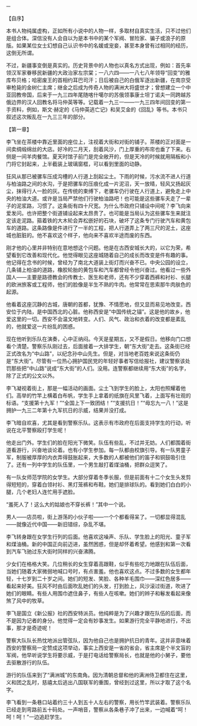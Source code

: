     一 

   【自序】

   本书人物纯属虚构，正如所有小说中的人物一样，多取材自真实生活，只不过他们是组合体。深信没有人会自以为是本书中的某个军阀、冒险家、骗子或浪子的原版。如果某位女士幻想自己认识书中的名媛或宠妾，甚至本身曾有过相同的经历，这倒无所谓。

   不过，新疆事变倒是真实的。历史背景中的人物也以真名方式出现，例如：首先率领汉军家眷移民新疆的大政治家左宗棠；一八六四——一八七八年领导“回变”的雅库布贝格；哈密废王的首相约耳巴司汗；日后被自己的白俄军逐出新疆，在南京受审枪毙的金树仁主席；继金之后成为传奇人物的满洲大将盛世才；曾想建立一个中亚回教帝国，后来于一九三四年尾随喀什噶尔的苏俄领事康士坦丁诺夫一同跨越苏俄边界的汉人回教名将马仲英等等。记载着一九三一——一九三四年间回变的第一手资料，例如，斯文·赫定的《马仲英逃亡记》和吴艾金的《回乱》等书。本书只叙述这次叛乱在一九三三年的部分。 

   【第一章】

   李飞坐在茶楼中靠近里面的座位上，注视着大街和对街的铺子。茶楼的正对面是一间卖绸缎绵丝的大店。好冷的二月天，刮着风沙，门上厚重的布帘也垂了下来。右侧是一间羊肉餐馆。夏天时馆子前门是完全敞开的，但是天冷的时候就用隔板和小门将它封起来，上半截装上玻璃窗框，可以看到里面的动静。

   狂风从那已被骡车压成沟槽的人行道上刮起尘土。下雨的时候，污水流不进人行道与柏油路之间的水沟，于是把骡车的压痕化成一片泥沼，天一放晴，轻风又扬起灰尘，抹得行人一脸的灰。在传统的束缚下，老骡车仍行驶在人行道上，避免走上中央的柏油大道。或许是当局严禁他们行驶柏油路吧！也可能是这些骡车夫走了一辈子的泥浆路，习惯了。这条街有四十尺宽。为什么市政府只铺设中间呢？李飞向来爱发问。也许把整个街道铺设起来太昂贵了。也可能是当局认为这些骡车生来就注定该走泥路。箍着铁的大木轮会弄松嵌好的石块，破坏了这条专门行驶汽车和黄包车的道路。这条路像是件进行了一半的工程，把人行道弄上了两三尺的泥土，这座城也脏脏的。他不喜欢这个样子，他向来不喜欢半途而废的东西。

   刚才他的心里并非特别在意地想这个问题。他是在古西安城长大的，以它为荣，希望看到它改善和现代化。他觉得眼见这座城随着自己的成长而改变是件有趣的事。他记得在念书的时候，曾经为了南北大道装上街灯而兴奋不已。中央公园的设立，几条铺上柏油的道路，橡胶轮胎的黄包车和汽车都曾经令他兴奋过。他看过一些外国人——主要是路德教会的传教士、医生和老师，还有不少穿着西裤和衬衫、长腿的欧洲旅客或工程师，他们的脸像是半生不熟的牛肉。他常常在思索那牛肉肤色的起源。

   他看着这座沉静的古城，唐朝的首都，犹豫、不情愿地，但又显而易见地改变。西安位于内陆，是中国西北的心脏。他称西安是“中国传统之锚”。这是他的故乡，他爱这里的一切。西安不会温文地转变。人们、风气、政治和衣着的改变都是紊乱的，他就爱这一片纷乱的困惑。

   现在他听到乐队在演奏，心中正纳闷。今天是星期五，又不是假日。他移向门口想看个清楚。警察乐队刚过去，后面接着一大排学生，朝“东大街”走去。这条街已经正式改名为“中山路”，以纪念孙中山先生。但是，对当地老百姓来说这条街仍是“东大街”。尽管有一位热心拥护国民党的年轻好事者写信给报社，建议警察该处罚那些把“中山路”说成“东大街”的人们。没用。连警察都继续用“东大街”的名字，除了正式的公文以外。

   李飞凝视着街上，那是一幅活动的画面。尘土飞到学生的脸上，太阳也照耀着他们。高举的竹竿上横着白布帆，学生手上拿着的纸旗在风里飞着，上面写有壮观的标语。“支援第十九军！”“全国上下一致团结！”“支援抗日！”“毋忘九一八！”这是拥护一九三二年第十九军抗日的示威，结果并没打成。

   李飞暗自欢喜，尤其是看到警察乐队。这表示有市政府在后面支持学生的行动，听说在北平警察殴打学生呢！

   他走出门外。学生们的脸在阳光下微笑。队伍有些乱，不过并无妨。人们都围着街道看游行，兴奋地谈论着。也有小学生参加。每一队都由校旗引导。有一队男童子军，制服被厚厚的内衣弄得鼓胀起来，大多数的人都被他们的笛子和铜鼓吸引住了。还有一列中学生的队伍里，一个男生敲打着煤油桶，把群众逗笑了。

   有一队女师范学院的女学生。大部分穿着冬季长服，但是前面有十二个女生头发剪得短短的，穿着白领衬衫、黑灯笼裤和布鞋。她们是排球队的。看到她们白白的小腿，几个老妇人连忙用手遮脸。

   “羞死人了！这么大的姑娘也不穿长裤！”其中一个说。

   男人——店员啦，街上游荡的小伙子啦——一个个都看得呆了。一切都显得混乱——就像近代中国——新旧错综，杂乱不堪。

   李飞转身跟在女学生行列的后面。他喜欢这噪声、乐队、学生脸上的阳光、童子军和煤油桶。新的中国正向前迈进，虽然困惑，但是却怀着希望。他感到和第一次看到汽车飞驰过东大街时同样的兴奋沸腾。

   少女们在格格大笑。几位稍长的女生穿着高跟鞋，似乎有些吃力地跟在队伍后面，当她们随着大家微弱地喊口号时，有点害羞。他也喜欢这点。不过多数的女生都年轻，十七岁到二十岁之间。她们的短发、笑脸、各种羊毛围巾——深红色居多——看起来好美。狂风不时由后面吹乱她们的头发，打到脸上，风沙滚过街道，吹进了她们的眼睛。有些人用围巾遮住鼻子，有些人在咳嗽。她们的辫子和鬈发看起来像煞了风中的牧草。

   李飞是国立《新公报》社的西安特派员。他纯粹是为了兴趣才跟在队伍的后面，而不是因为记者的身分。他觉得一定会有妙事发生。如果游行完全平静地进行，不出事，那才是奇迹呢！

   警察大队队长热忱地派出管弦队，因为他自己也是拥护抗日的青年。这并非意味着西安的警察局一定赞成这项举动，事实上西安是一省的省会，省主席是个半文盲的军阀，他早听说学生将要示威，于是打电话给警察局长，也就是他的小舅子，要他去驱散游行的队伍。

   游行的队伍来到了“满洲城”的东南角。因为清朝总督和他的满洲侍卫都住在这里，义和团之乱时，慈禧太后逃出八国联军的重围，曾经到过这里，所以才取了这个名字。

   李飞看到一条巷口站着约三十人到五十人左右的警察，用长竹竿武装着。警察乐队已经走到弯路前五十码处。一声哨音，警察从各条巷子冲了出来，一边喊着“呵！呵！呵！”一边追赶学生。

